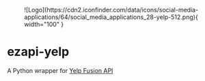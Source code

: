 <figure markdown>
![Logo](https://cdn2.iconfinder.com/data/icons/social-media-applications/64/social_media_applications_28-yelp-512.png){ width="100" }
</figure>

# ezapi-yelp

A Python wrapper for [Yelp Fusion API](https://docs.developer.yelp.com/docs/fusion-intro)
